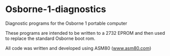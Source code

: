 # Osborne-1-diagnostics
Diagnostic programs for the Osborne 1 portable computer

These programs are intended to be written to a 2732 EPROM and then used to replace the standard Osborne boot rom.

All code was written and developed using ASM80 (www.asm80.com)
